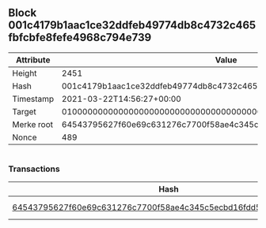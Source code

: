 ## Block 001c4179b1aac1ce32ddfeb49774db8c4732c465fbfcbfe8fefe4968c794e739

Attribute | Value
--- | ---
Height | 2451
Hash | 001c4179b1aac1ce32ddfeb49774db8c4732c465fbfcbfe8fefe4968c794e739
Timestamp | 2021-03-22T14:56:27+00:00
Target | 0100000000000000000000000000000000000000000000000000000000000000
Merke root | 64543795627f60e69c631276c7700f58ae4c345c5ecbd16fdd5785d4de7e42ed
Nonce | 489

```

```

### Transactions

Hash | Amount
--- | ---
[64543795627f60e69c631276c7700f58ae4c345c5ecbd16fdd5785d4de7e42ed](64543795627f60e69c631276c7700f58ae4c345c5ecbd16fdd5785d4de7e42ed.md) | 10.00000000 SKEPTI 
